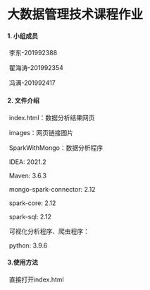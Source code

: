 # 大数据管理技术课程作业

#### 1. 小组成员

​		李东-201992388

​		翟海涛-201992354

​		冯满-201992417

#### 2. 文件介绍

​		index.html：数据分析结果网页

​		images：网页链接图片

​		SparkWithMongo：数据分析程序

​											IDEA: 2021.2

​											Maven: 3.6.3

​											mongo-spark-connector: 2.12

​											spark-core: 2.12

​											spark-sql: 2.12

​		可视化分析程序、爬虫程序：

​										python: 3.9.6

#### 3.使用方法

​		直接打开index.html

​		



